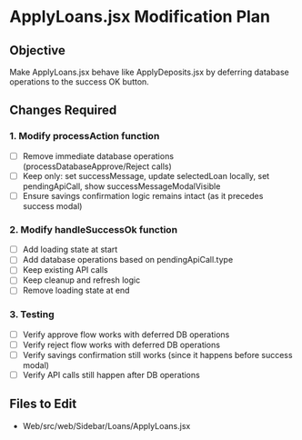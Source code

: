 # ApplyLoans.jsx Modification Plan

## Objective
Make ApplyLoans.jsx behave like ApplyDeposits.jsx by deferring database operations to the success OK button.

## Changes Required

### 1. Modify processAction function
- [ ] Remove immediate database operations (processDatabaseApprove/Reject calls)
- [ ] Keep only: set successMessage, update selectedLoan locally, set pendingApiCall, show successMessageModalVisible
- [ ] Ensure savings confirmation logic remains intact (as it precedes success modal)

### 2. Modify handleSuccessOk function
- [ ] Add loading state at start
- [ ] Add database operations based on pendingApiCall.type
- [ ] Keep existing API calls
- [ ] Keep cleanup and refresh logic
- [ ] Remove loading state at end

### 3. Testing
- [ ] Verify approve flow works with deferred DB operations
- [ ] Verify reject flow works with deferred DB operations
- [ ] Verify savings confirmation still works (since it happens before success modal)
- [ ] Verify API calls still happen after DB operations

## Files to Edit
- Web/src/web/Sidebar/Loans/ApplyLoans.jsx
